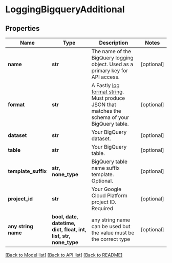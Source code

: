 # LoggingBigqueryAdditional


## Properties
Name | Type | Description | Notes
------------ | ------------- | ------------- | -------------
**name** | **str** | The name of the BigQuery logging object. Used as a primary key for API access. | [optional] 
**format** | **str** | A Fastly [log format string](https://docs.fastly.com/en/guides/custom-log-formats). Must produce JSON that matches the schema of your BigQuery table. | [optional] 
**dataset** | **str** | Your BigQuery dataset. | [optional] 
**table** | **str** | Your BigQuery table. | [optional] 
**template_suffix** | **str, none_type** | BigQuery table name suffix template. Optional. | [optional] 
**project_id** | **str** | Your Google Cloud Platform project ID. Required | [optional] 
**any string name** | **bool, date, datetime, dict, float, int, list, str, none_type** | any string name can be used but the value must be the correct type | [optional]

[[Back to Model list]](../README.md#documentation-for-models) [[Back to API list]](../README.md#documentation-for-api-endpoints) [[Back to README]](../README.md)


